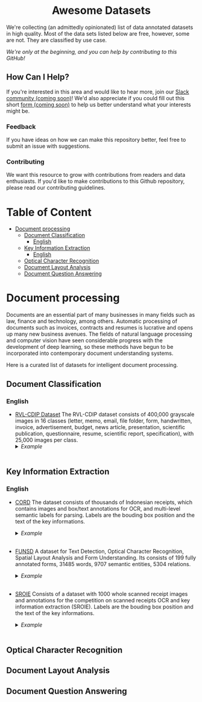 
<div align="center">
  <h1>Awesome Datasets</h1>
</div>

We're collecting (an admittedly opinionated) list of data annotated datasets in high quality. Most of the data sets listed below are free, however, some are not. They are classified by use case.

*We're only at the beginning, and you can help by contributing to this GitHub!*

<!-- omit in toc -->
## How Can I Help?

If you're interested in this area and would like to hear more, join our [Slack community (coming soon)](#)! We'd also appreciate if you could fill out this short [form (coming soon)](#) to help us better understand what your interests might be.

<!-- omit in toc -->
### Feedback

If you have ideas on how we can make this repository better, feel free to submit an issue with suggestions.

<!-- omit in toc -->
### Contributing

We want this resource to grow with contributions from readers and data enthusiasts. If you'd like to make contributions to this Github repository, please read our contributing guidelines.

<!-- omit in toc -->
# Table of Content

- [Document processing](#document-processing)
  - [Document Classification](#document-classification)
    - [English](#english)
  - [Key Information Extraction](#key-information-extraction)
    - [English](#english-1)
  - [Optical Character Recognition](#optical-character-recognition)
  - [Document Layout Analysis](#document-layout-analysis)
  - [Document Question Answering](#document-question-answering)


# Document processing

Documents are an essential part of many businesses in many fields such as law, finance and technology, among others. Automatic processing of documents such as invoices, contracts and resumes is lucrative and opens up many new business avenues. The fields of natural language processing and computer vision have seen considerable progress with the development of deep learning, so these methods have begun to be incorporated into contemporary document understanding systems.

Here is a curated list of datasets for intelligent document processing.

## Document Classification

### English

- [RVL-CDIP Dataset](https://www.cs.cmu.edu/~aharley/rvl-cdip/) The RVL-CDIP dataset consists of 400,000 grayscale images in 16 classes (letter, memo, email, file folder, form, handwritten, invoice, advertisement, budget, news article, presentation, scientific
publication, questionnaire, resume, scientific report, specification), with 25,000 images per class.
  <details>
    <summary><i>Example</i></summary>
    <img src="https://production-media.paperswithcode.com/datasets/RVL-CDIP-0000000502-f579eaab_GQ7QoTc.jpg" />
  </details>
  <br/>

## Key Information Extraction

### English

- [CORD](https://github.com/clovaai/cord) The dataset consists of thousands of Indonesian receipts, which contains images and box/text annotations for OCR, and multi-level semantic labels for parsing. Labels are the bouding box position and the text of the key informations.
  <details>
    <summary><i>Example</i></summary>
    <img src="https://guillaumejaume.github.io/FUNSD/img/two_forms.png" />
  </details>
  <br/>

- [FUNSD](https://guillaumejaume.github.io/FUNSD/) A dataset for Text Detection, Optical Character Recognition, Spatial Layout Analysis and Form Understanding. Its consists of 199 fully annotated forms, 31485 words, 9707 semantic entities, 5304 relations.
  <details>
    <summary><i>Example</i></summary>
    <img src="https://github.com/clovaai/cord/raw/master/figure/sample.png" />
  </details>
  <br/>

- [SROIE](https://drive.google.com/open?id=1ShItNWXyiY1tFDM5W02bceHuJjyeeJl2) Consists of a dataset with 1000 whole scanned receipt images and annotations for the competition on scanned receipts OCR and key information extraction (SROIE). Labels are the bouding box position and the text of the key informations.
  <details>
    <summary><i>Example</i></summary>
    <img src="https://production-media.paperswithcode.com/datasets/Screenshot_2021-08-09_at_14.29.44.png" />
  </details>
  <br/>




<!-- Łukasz Borchmann, Michał Pietruszka, Tomasz Stanislawek, Dawid Jurkiewicz, Michał Turski, Karolina Szyndler, Filip Graliński 2021
Spatial Dual-Modality Graph Reasoning for Key Information Extraction, [Website ]

Hongbin Sun, Zhanghui Kuang, Xiaoyu Yue, Chenhao Lin, Wayne Zhang arxiv 2021
Kleister: Key Information Extraction Datasets Involving Long Documents with Complex Layouts, [data nda  ], [data charity  ]

Tomasz Stanisławek, Filip Graliński, Anna Wróblewska, Dawid Lipiński, Agnieszka Kaliska, Paulina Rosalska, Bartosz Topolski, Przemysław Biecek ICDAR 2021
SROIE, [Website]

Zheng Huang, Kai Chen, Jianhua He, Xiang Bai, Dimosthenis Karatzas, Shijian Lu, C. V. Jawahar ICDAR 2019
CORD, [code/data  ]

Park, Seunghyun and Shin, Seung and Lee, Bado and Lee, Junyeop and Surh, Jaeheung and Seo, Minjoon and Lee, Hwalsuk NeurIPS Workshop Document Intelligence 2019
FUNSD, [Website]

Guillaume Jaume, Hazım Kemal Ekenel, Jean-Philippe Thiran ICDAR-OST 2019
NIST, [Website]

Darren Dimmick, Michael Garris, Charles Wilson, Patricia Flanagan
Deepform, [Website]

Jonathan Stray, Nicholas Bardy

### Chinese


(EPHOIE) Towards Robust Visual Information Extraction in Real World: New Dataset and Novel Solution, [code/data  ]

Jiapeng Wang, Chongyu Liu, Lianwen Jin, Guozhi Tang, Jiaxin Zhang, Shuaitao Zhang, Qianying Wang, Yaqiang Wu, Mingxiang Cai AAAI 2021
Metaknowledge Extraction Based onMulti-Modal Documents, [code/data  ]

Shukan Liu, Ruilin Xu, Boying Geng, Qiao Sun, Li Duan, Yiming Liu IEEE Access 2011
EATEN: Entity-aware Attention for Single Shot Visual Text Extraction, [data], [code ]

He Guo, Xiameng Qin, Jiaming Liu, Junyu Han, Jingtuo Liu and Errui Ding ICDAR 2019


### Multilanguage

XFUN benchmark, [code/data ]

Yiheng Xu, Tengchao Lv, Lei Cui, Guoxin Wang, Yijuan Lu, Dinei Florencio, Cha Zhang, Furu Wei arxiv 2021
Ghega dataset, [Website]

Vishal Sunder, Ashwin Srinivasan, Lovekesh Vig, Gautam Shroff, Rohit Rahul arxiv 2019
The dataset is composed as follows. It contains two groups of documents: 110 data-sheets of electronic components and 136 patents. Each group is further divided in classes: data-sheets classes share the component type and producer; patents classes share the patent source.

-->

## Optical Character Recognition



## Document Layout Analysis

## Document Question Answering

